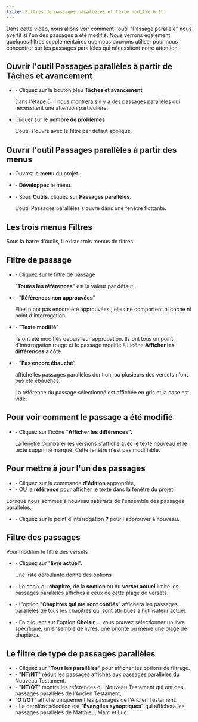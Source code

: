 ```yaml
---
title: Filtres de passages parallèles et texte modifié 6.1b 
---
```

Dans cette vidéo, nous allons voir comment l'outil "Passage parallèle" nous avertit si l'un des passages a été modifié. Nous verrons également quelques filtres supplémentaires que nous pouvons utiliser pour nous concentrer sur les passages parallèles qui nécessitent notre attention.

## Ouvrir l'outil Passages parallèles à partir de Tâches et avancement

-   \- Cliquez sur le bouton bleu **Tâches et avancement**

    Dans l'étape 6, il nous montrera s'il y a des passages parallèles qui nécessitent une attention particulière.

-   Cliquer sur le **nombre de problèmes**

    L'outil s'ouvre avec le filtre par défaut appliqué.

## Ouvrir l'outil Passages parallèles à partir des menus

-   Ouvrez le **menu** du projet.
-   \- **Développez** le menu.
-   \- Sous **Outils**, cliquez sur **Passages parallèles**.

    L'outil Passages parallèles s'ouvre dans une fenêtre flottante.

## Les trois menus Filtres

Sous la barre d'outils, il existe trois menus de filtres.

## Filtre de passage

-   \- Cliquez sur le filtre de passage

    "**Toutes les références**" est la valeur par défaut.

-   \- "**Références non approuvées**"

    Elles n'ont pas encore été approuvées ; elles ne comportent ni coche ni point d'interrogation.

-   \- "**Texte modifié**"

    Ils ont été modifiés depuis leur approbation. Ils ont tous un point d'interrogation rouge et le passage modifié à l'icône **Afficher les différences** à côté.

-   \- "**Pas encore ébauché**"

    affiche les passages parallèles dont un, ou plusieurs des versets n'ont pas été ébauchés.

    La référence du passage sélectionné est affichée en gris et la case est vide.

## Pour voir comment le passage a été modifié

-   \- Cliquez sur l'icône "**Afficher les différences".**

    La fenêtre Comparer les versions s'affiche avec le texte nouveau et le texte supprimé marqué. Cette fenêtre n'est pas modifiable.

## Pour mettre à jour l'un des passages

-   \- Cliquez sur la commande **d'édition** appropriée,
-   \- OU la **référence** pour afficher le texte dans la fenêtre du projet.

Lorsque nous sommes à nouveau satisfaits de l'ensemble des passages parallèles,

-   \- Cliquez sur le point d'interrogation **?** pour l'approuver à nouveau.

## Filtre des passages

Pour modifier le filtre des versets

-   \- Cliquez sur "**livre actuel**".

    Une liste déroulante donne des options

-   \- Le choix du **chapitre**, de la **section** ou du **verset actuel** limite les passages parallèles affichés à ceux de cette plage de versets.
-   \- L'option "**Chapitres qui me sont confiés**" affichera les passages parallèles de tous les chapitres qui sont attribués à l'utilisateur actuel.
-   \- En cliquant sur l'option **Choisir**..., vous pouvez sélectionner un livre spécifique, un ensemble de livres, une priorité ou même une plage de chapitres.

## Le filtre de type de passages parallèles

-   \- Cliquez sur "**Tous les parallèles**" pour afficher les options de filtrage.
-   \- "**NT/NT**" réduit les passages affichés aux passages parallèles du Nouveau Testament.
-   \- "**NT/OT**" montre les références du Nouveau Testament qui ont des passages parallèles de l'Ancien Testament,
-   "**OT/OT**" affiche uniquement les passages de l'Ancien Testament.
-   \- La dernière sélection est "**Évangiles synoptiques**" qui affichera les passages parallèles de Matthieu, Marc et Luc.
